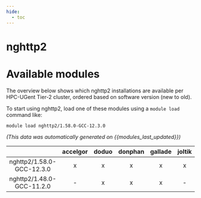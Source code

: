 ```yaml
---
hide:
  - toc
---
```


nghttp2
=======

# Available modules


The overview below shows which nghttp2 installations are available per HPC-UGent Tier-2 cluster, ordered based on software version (new to old).

To start using nghttp2, load one of these modules using a `module load` command like:

```shell
module load nghttp2/1.58.0-GCC-12.3.0
```

*(This data was automatically generated on {{modules_last_updated}})*  

| |accelgor|doduo|donphan|gallade|joltik|shinx|skitty|
| :---: | :---: | :---: | :---: | :---: | :---: | :---: | :---: |
|nghttp2/1.58.0-GCC-12.3.0|x|x|x|x|x|x|x|
|nghttp2/1.48.0-GCC-11.2.0|-|x|x|x|-|-|-|
